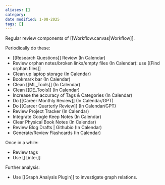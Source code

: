 ```yaml
---
aliases: []
category:
date modified: 1-08-2025
tags: []
---
```

Regular review components of [[Workflow.canvas|Workflow]].

Periodically do these:
- [[Research Questions]] Review (In Calendar)
- Review orphan notes/broken links/empty files (In Calendar): use [[Find orphan files]]
- Clean up laptop storage (In Calendar)
- Bookmark bar (In Calendar)
- Clean [[ML_Tools]] (In Calendar)
- Clean [[DE_Tools]] (In Calendar)
- Increase the accuracy of Tags & Categories (In Calendar)
- Do [[Career Monthly Review]] (In Calendar/GPT)
- Do [[Career Quarterly Review]] (In Calendar/GPT)
- Review Project Tracker (In Calendar)
- Integrate Google Keep Notes (In Calendar)
- Clear Physical Book Notes (In Calendar)
- Review Blog Drafts | Githubio (In Calendar)
- Generate/Review Flashcards (In Calendar)

Once in a while:
- Review tags
- Use [[Linter]]

Further analysis:
- Use [[Graph Analysis Plugin]] to investigate graph relations.
